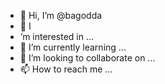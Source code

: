 - 👋 Hi, I’m @bagodda
- 👀 I
- ’m interested in ...
- 🌱 I’m currently learning ...
- 💞️ I’m looking to collaborate on ...
- 📫 How to reach me ...

<!---
bagodda/bagodda is a ✨ special ✨ repository because its `README.md` (this file) appears on your GitHub profile.
You can click the Preview link to take a look at your changes.
---
